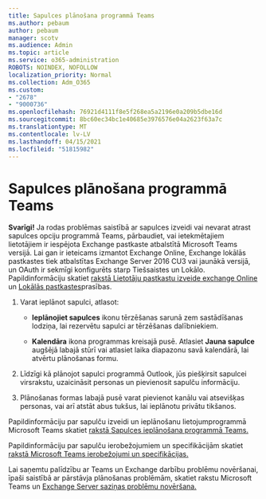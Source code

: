 ```yaml
---
title: Sapulces plānošana programmā Teams
ms.author: pebaum
author: pebaum
manager: scotv
ms.audience: Admin
ms.topic: article
ms.service: o365-administration
ROBOTS: NOINDEX, NOFOLLOW
localization_priority: Normal
ms.collection: Adm_O365
ms.custom:
- "2678"
- "9000736"
ms.openlocfilehash: 76921d4111f8e5f268ea5a2196e0a209b5dbe16d
ms.sourcegitcommit: 8bc60ec34bc1e40685e3976576e04a2623f63a7c
ms.translationtype: MT
ms.contentlocale: lv-LV
ms.lasthandoff: 04/15/2021
ms.locfileid: "51815982"
---
```

# <a name="schedule-a-meeting-in-teams"></a>Sapulces plānošana programmā Teams

**Svarīgi!** Ja rodas problēmas saistībā ar sapulces izveidi vai nevarat atrast sapulces opciju programmā Teams, pārbaudiet, vai ietekmētajiem lietotājiem ir iespējota Exchange pastkaste atbalstītā Microsoft Teams versijā. Lai gan ir ieteicams izmantot Exchange Online, Exchange lokālās pastkastes tiek atbalstītas Exchange Server 2016 CU3 vai jaunākā versijā, un OAuth ir sekmīgi konfigurēts starp Tiešsaistes un Lokālo. Papildinformāciju skatiet [rakstā Lietotāju pastkastu izveide exchange Online](https://docs.microsoft.com/exchange/recipients-in-exchange-online/create-user-mailboxes) un [Lokālās pastkastes](https://docs.microsoft.com/microsoftteams/exchange-teams-interact#requirements-for-mailboxes-hosted-on-premises)prasības. 

1. Varat ieplānot sapulci, atlasot:

    - **Ieplānojiet sapulces** ikonu tērzēšanas sarunā zem sastādīšanas lodziņa, lai rezervētu sapulci ar tērzēšanas dalībniekiem.

    - **Kalendāra** ikona programmas kreisajā pusē. Atlasiet **Jauna sapulce** augšējā labajā stūrī vai atlasiet laika diapazonu savā kalendārā, lai atvērtu plānošanas formu.

2. Līdzīgi kā plānojot sapulci programmā Outlook, jūs piešķirsit sapulcei virsrakstu, uzaicināsit personas un pievienosit sapulču informāciju.

3. Plānošanas formas labajā pusē varat pievienot kanālu vai atsevišķas personas, vai arī atstāt abus tukšus, lai ieplānotu privātu tikšanos.

Papildinformāciju par sapulču izveidi un ieplānošanu lietojumprogrammā Microsoft Teams skatiet [rakstā Sapulces ieplānošana programmā Teams.](https://support.office.com/article/Schedule-a-meeting-in-Teams-943507a9-8583-4c58-b5d2-8ec8265e04e5)

Papildinformāciju par sapulču ierobežojumiem un specifikācijām skatiet [rakstā Microsoft Teams ierobežojumi un specifikācijas.](https://docs.microsoft.com/microsoftteams/limits-specifications-teams#meetings-and-calls)

Lai saņemtu palīdzību ar Teams un Exchange darbību problēmu novēršanai, īpaši saistībā ar pārstāvja plānošanas problēmām, skatiet rakstu Microsoft Teams un [Exchange Server saziņas problēmu novēršana.](https://docs.microsoft.com/microsoftteams/troubleshoot/known-issues/teams-exchange-interaction-issue)